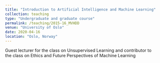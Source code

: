 ```yaml
---
title: "Introduction to Artificial Intelligence and Machine Learning"
collection: teaching
type: "Undergraduate and graduate course"
permalink: /teaching/2015-16_MVHDD
venue: "University of Oslo"
date: 2020-04-16
location: "Oslo, Norway"
---
```


Guest lecturer for the class on Unsupervised Learning and contributor to the class on Ethics and Future Perspectives of Machine Learning
